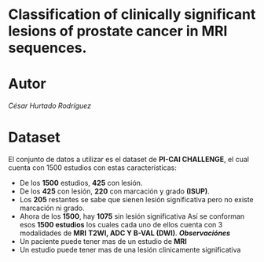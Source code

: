 # Classification of clinically significant lesions of prostate cancer in MRI sequences.

# Autor 
_César Hurtado Rodríguez_

# Dataset
El conjunto de datos a utilizar es el dataset de **PI-CAI CHALLENGE**, el cual cuenta con 1500 estudios con estas características:
+ De los **1500** estudios, **425** con lesión.
+ De los **425** con lesión, **220** con marcación y grado **(ISUP)**.
+ Los **205** restantes se sabe que sienen lesión significativa pero no existe marcación ni grado.
+ Ahora de los **1500**, hay **1075** sin lesión significativa
Así se conforman esos **1500 estudios** los cuales cada uno de ellos cuenta con 3 modalidades de **MRI** **T2WI, ADC Y B-VAL (DWI)**.
__*Observaciónes*__
+ Un paciente puede tener mas de un estudio de **MRI**
+ Un estudio puede tener mas de una lesión clinicamente significativa

